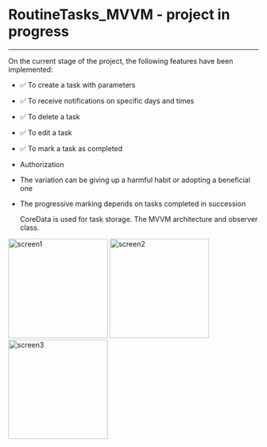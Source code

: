 # RoutineTasks_MVVM - project in progress
________________________________________

On the current stage of the project, the following features have been implemented:
- ✅ To create a task with parameters
- ✅ To receive notifications on specific days and times
- ✅ To delete a task
- ✅ To edit a task
- ✅ To mark a task as completed
- Authorization
- The variation can be giving up a harmful habit or adopting a beneficial one
- The progressive marking depends on tasks completed in succession

  CoreData is used for task storage.
  The MVVM architecture and observer class.

<img src="https://github.com/Oksenoyt/RoutineTasks_MVVM/assets/107453751/b034fc84-c9e2-407f-863a-ed318ad75b1d" alt="screen1"  width="200">
<img src="https://github.com/Oksenoyt/RoutineTasks_MVVM/assets/107453751/41e2bf29-870c-4ee4-b982-88135f0df64e" alt="screen2"  width="200">
<img src="https://github.com/Oksenoyt/RoutineTasks_MVVM/assets/107453751/a2ee68b9-68b9-4f47-be70-a896ccd1dc71" alt="screen3"  width="200">
